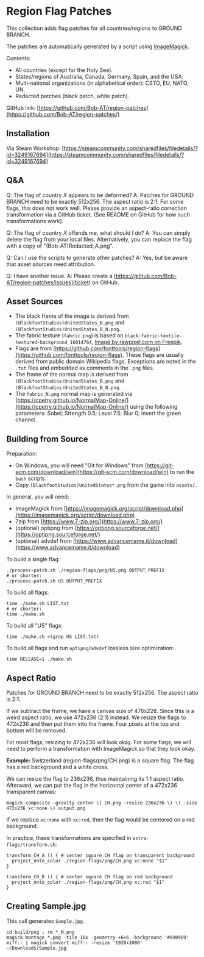# Region Flag Patches

This collection adds flag patches for all countries/regions to GROUND BRANCH.

The patches are automatically generated by a script using [ImageMagick](https://www.imagemagick.org/).

Contents:

- All countries (except for the Holy See).
- States/regions of Australia, Canada, Germany, Spain, and the USA.
- Multi-national organizations (in alphabetical order): CSTO, EU, NATO, UN.
- Redacted patches (black patch, white patch).

GitHub link: [https://github.com/Bob-AT/region-patches](https://github.com/Bob-AT/region-patches/)

## Installation

Via Steam Workshop: [https://steamcommunity.com/sharedfiles/filedetails/?id=3249167694](https://steamcommunity.com/sharedfiles/filedetails/?id=3249167694)

## Q&A

Q: The flag of country _X_ appears to be deformed?
A: Patches for GROUND BRANCH need to be exactly 512x256. The aspect ratio is 2:1. For some flags, this does not work well. Please provide an aspect-ratio correction transformation via a GitHub ticket. (See README on GitHub for how such transformations work).

Q: The flag of country _X_ offends me, what should I do?
A: You can simply delete the flag from your local files. Alternatively, you can replace the flag with a copy of "(Bob-AT)Redacted_A.png".

Q: Can I use the scripts to generate other patches?
A: Yes, but be aware that asset sources need attribution.

Q: I have another issue.
A: Please create a [https://github.com/Bob-AT/region-patches/issues](ticket) on GitHub.

## Asset Sources

- The black frame of the image is derived from `(BlackfootStudios)UnitedStates_B.png` and `(BlackfootStudios)UnitedStates_B_N.png`.
- The fabric texture (`fabric.png`) is based on `black-fabric-textile-textured-background_16014764`, [Image by rawpixel.com on Freepik](https://www.freepik.com/free-photo/black-fabric-textile-textured-background_16014764.htm).
- Flags are from [https://github.com/fonttools/region-flags](https://github.com/fonttools/region-flags). These flags are usually derived from public domain Wikipedia flags. Exceptions are noted in the `.txt` files and embedded as comments in the `.png` files.
- The frame of the normal map is derived from `(BlackfootStudios)UnitedStates_B.png` and `(BlackfootStudios)UnitedStates_B_N.png`.
- The `fabric_N.png` normal map is generated via [https://cpetry.github.io/NormalMap-Online/](https://cpetry.github.io/NormalMap-Online/) using the following parameters: Sobel; Strength 0.5; Level 7.5; Blur 0; invert the green channel.

## Building from Source

Preparation:

- On Windows, you will need "Git for Windows" from [https://git-scm.com/download/win](https://git-scm.com/download/win) to run the `bash` scripts.
- Copy `(BlackfootStudios)UnitedStates*.png` from the game into `assets/`.

In general, you will need:

- ImageMagick from [https://imagemagick.org/script/download.php](https://imagemagick.org/script/download.php)
- 7zip from [https://www.7-zip.org/](https://www.7-zip.org/)
- (optional) optipng from [https://optipng.sourceforge.net/](https://optipng.sourceforge.net/)
- (optional) advdef from [https://www.advancemame.it/download](https://www.advancemame.it/download)

To build a single flag:

```
./process-patch.sh ./region-flags/png/US.png OUTPUT_PREFIX
# or shorter:
./process-patch.sh US OUTPUT_PREFIX
```

To build all flags:

```
time ./make.sh LIST.txt
# or shorter:
time ./make.sh
```

To build all "US" flags:

```
time ./make.sh <(grep US LIST.txt)
```

To build all flags and run `optipng`/`advdef` lossless size optimization:

```
time RELEASE=1 ./make.sh
```

## Aspect Ratio

Patches for GROUND BRANCH need to be exactly 512x256. The aspect ratio is 2:1.

If we subtract the frame, we have a canvas size of 476x228. Since this is a weird aspect ratio, we use 472x236 (2:1) instead. We resize the flags to 472x236 and then put them into the frame. Four pixels at the top and bottom will be removed.

For most flags, resizing to 472x236 will look okay. For some flags, we will need to perform a transformation with ImageMagick so that they look okay.

**Example:** Switzerland (region-flags/png/CH.png) is a square flag. The flag has a red background and a white cross.

We can resize the flag to 236x236, thus maintaining its 1:1 aspect ratio. Afterward, we can put the flag in the horizontal center of a 472x236 transparent canvas:

```
magick composite -gravity center \( CH.png -resize 236x236 \) \( -size 472x236 xc:none \) output.png
```

If we replace `xc:none` with `xc:red`, then the flag would be centered on a red background.

In practice, these transformations are specified in `extra-flags/transform.sh`:

```
transform_CH_A () { # center square CH flag on transparent background
  project_onto_color ./region-flags/png/CH.png xc:none "$1"
}

transform_CH_B () { # center square CH flag on red background
  project_onto_color ./region-flags/png/CH.png xc:red "$1"
}
```

## Creating Sample.jpg

This call generates `Sample.jpg`. 

```
cd build/png ; rm *_N.png
magick montage *.png -tile 16x -geometry +6+6 -background '#090909' miff:- | magick convert miff:- -resize '1920x1080' ~/Downloads/Sample.jpg
```
